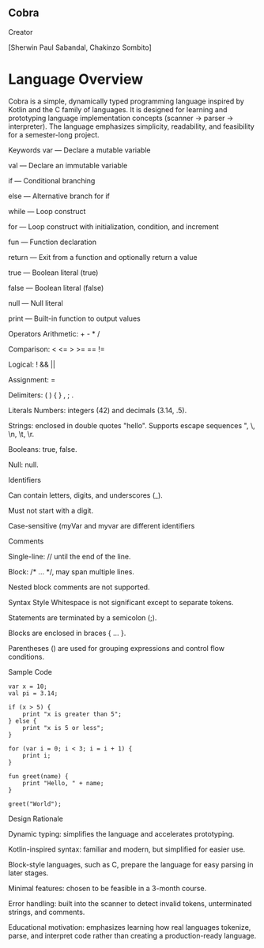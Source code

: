 ## Cobra

Creator

[Sherwin Paul Sabandal, Chakinzo Sombito]

# Language Overview
Cobra is a simple, dynamically typed programming language inspired by Kotlin and the C family of languages.
It is designed for learning and prototyping language implementation concepts (scanner → parser → interpreter).
The language emphasizes simplicity, readability, and feasibility for a semester-long project.

Keywords
var — Declare a mutable variable

val — Declare an immutable variable

if — Conditional branching

else — Alternative branch for if

while — Loop construct

for — Loop construct with initialization, condition, and increment

fun — Function declaration

return — Exit from a function and optionally return a value

true — Boolean literal (true)

false — Boolean literal (false)

null — Null literal

print — Built-in function to output values

Operators
Arithmetic: + - * /

Comparison: < <= > >= == !=

Logical: ! && ||

Assignment: =

Delimiters: ( ) { } , ; .

Literals
Numbers: integers (42) and decimals (3.14, .5).

Strings: enclosed in double quotes "hello". Supports escape sequences \", \\, \n, \t, \r.

Booleans: true, false.

Null: null.

Identifiers

Can contain letters, digits, and underscores (_).

Must not start with a digit.

Case-sensitive (myVar and myvar are different identifiers

Comments

Single-line: // until the end of the line.

Block: /* ... */, may span multiple lines.

Nested block comments are not supported.

Syntax Style
Whitespace is not significant except to separate tokens.

Statements are terminated by a semicolon (;).

Blocks are enclosed in braces { ... }.

Parentheses () are used for grouping expressions and control flow conditions.

Sample Code
```
var x = 10;  
val pi = 3.14;  

if (x > 5) {  
    print "x is greater than 5";  
} else {  
    print "x is 5 or less";  
}  

for (var i = 0; i < 3; i = i + 1) {  
    print i;  
}  

fun greet(name) {  
    print "Hello, " + name;  
}

greet("World");
```
Design Rationale


Dynamic typing: simplifies the language and accelerates prototyping.

Kotlin-inspired syntax: familiar and modern, but simplified for easier use.

Block-style languages, such as C, prepare the language for easy parsing in later stages.

Minimal features: chosen to be feasible in a 3-month course.

Error handling: built into the scanner to detect invalid tokens, unterminated strings, and comments.

Educational motivation: emphasizes learning how real languages tokenize, parse, and interpret code rather than creating a production-ready language.
